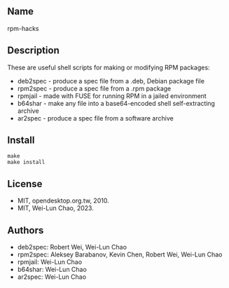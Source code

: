 Name
----
rpm-hacks

Description
-----------
These are useful shell scripts for making or modifying RPM packages:
* deb2spec - produce a spec file from a .deb, Debian package file
* rpm2spec - produce a spec file from a .rpm package
* rpmjail - made with FUSE for running RPM in a jailed environment
* b64shar - make any file into a base64-encoded shell self-extracting archive
* ar2spec - produce a spec file from a software archive

Install
-------
	make
	make install

License
-------
* MIT, opendesktop.org.tw, 2010.
* MIT, Wei-Lun Chao, 2023.

Authors
-------
* deb2spec: 	Robert Wei, Wei-Lun Chao
* rpm2spec:	Aleksey Barabanov, Kevin Chen, Robert Wei, Wei-Lun Chao
* rpmjail:	Wei-Lun Chao
* b64shar:	Wei-Lun Chao
* ar2spec:	Wei-Lun Chao
